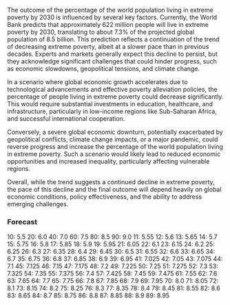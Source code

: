 The outcome of the percentage of the world population living in extreme poverty by 2030 is influenced by several key factors. Currently, the World Bank predicts that approximately 622 million people will live in extreme poverty by 2030, translating to about 7.3% of the projected global population of 8.5 billion. This prediction reflects a continuation of the trend of decreasing extreme poverty, albeit at a slower pace than in previous decades. Experts and markets generally expect this decline to persist, but they acknowledge significant challenges that could hinder progress, such as economic slowdowns, geopolitical tensions, and climate change.

In a scenario where global economic growth accelerates due to technological advancements and effective poverty alleviation policies, the percentage of people living in extreme poverty could decrease significantly. This would require substantial investments in education, healthcare, and infrastructure, particularly in low-income regions like Sub-Saharan Africa, and successful international cooperation.

Conversely, a severe global economic downturn, potentially exacerbated by geopolitical conflicts, climate change impacts, or a major pandemic, could reverse progress and increase the percentage of the world population living in extreme poverty. Such a scenario would likely lead to reduced economic opportunities and increased inequality, particularly affecting vulnerable regions.

Overall, while the trend suggests a continued decline in extreme poverty, the pace of this decline and the final outcome will depend heavily on global economic conditions, policy effectiveness, and the ability to address emerging challenges.

### Forecast

10: 5.5
20: 6.0
40: 7.0
60: 7.5
80: 8.5
90: 9.0
11: 5.55
12: 5.6
13: 5.65
14: 5.7
15: 5.75
16: 5.8
17: 5.85
18: 5.9
19: 5.95
21: 6.05
22: 6.1
23: 6.15
24: 6.2
25: 6.25
26: 6.3
27: 6.35
28: 6.4
29: 6.45
30: 6.5
31: 6.55
32: 6.6
33: 6.65
34: 6.7
35: 6.75
36: 6.8
37: 6.85
38: 6.9
39: 6.95
41: 7.025
42: 7.05
43: 7.075
44: 7.1
45: 7.125
46: 7.15
47: 7.175
48: 7.2
49: 7.225
50: 7.25
51: 7.275
52: 7.3
53: 7.325
54: 7.35
55: 7.375
56: 7.4
57: 7.425
58: 7.45
59: 7.475
61: 7.55
62: 7.6
63: 7.65
64: 7.7
65: 7.75
66: 7.8
67: 7.85
68: 7.9
69: 7.95
70: 8.0
71: 8.05
72: 8.1
73: 8.15
74: 8.2
75: 8.25
76: 8.3
77: 8.35
78: 8.4
79: 8.45
81: 8.55
82: 8.6
83: 8.65
84: 8.7
85: 8.75
86: 8.8
87: 8.85
88: 8.9
89: 8.95